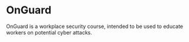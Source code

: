 # OnGuard
OnGuard is a workplace security course, intended to be used to educate workers on potential cyber attacks.
